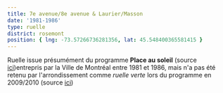 ```yaml
---
title: 7e avenue/8e avenue & Laurier/Masson
date: '1981-1986'
type: ruelle
district: rosemont
position: { lng: -73.57266736281356, lat: 45.548400365581415 }
---
```


Ruelle issue présumément du programme **Place au soleil** (source [ici](http://archivesdemontreal.com/2014/10/06/chronique-montrealite-no-15-breve-histoire-des-ruelles-de-montreal/))entrepris par la Ville de Montréal entre 1981 et 1986, mais n'a pas été retenu par l'arrondissement comme _ruelle verte_ lors du programme en 2009/2010 (source [ici](http://ville.montreal.qc.ca/pls/portal/docs/PAGE/ARROND_RPP_FR/MEDIA/DOCUMENTS/DOCUMENT7.PDF))

